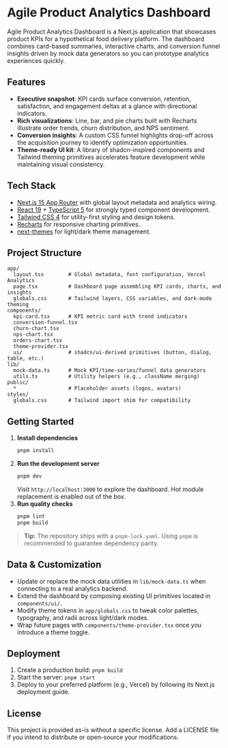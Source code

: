 # Agile Product Analytics Dashboard

Agile Product Analytics Dashboard is a Next.js application that showcases product KPIs for a hypothetical food delivery platform. The dashboard combines card-based summaries, interactive charts, and conversion funnel insights driven by mock data generators so you can prototype analytics experiences quickly.

## Features
- **Executive snapshot**: KPI cards surface conversion, retention, satisfaction, and engagement deltas at a glance with directional indicators.
- **Rich visualizations**: Line, bar, and pie charts built with Recharts illustrate order trends, churn distribution, and NPS sentiment.
- **Conversion insights**: A custom CSS funnel highlights drop-off across the acquisition journey to identify optimization opportunities.
- **Theme-ready UI kit**: A library of shadcn-inspired components and Tailwind theming primitives accelerates feature development while maintaining visual consistency.

## Tech Stack
- [Next.js 15 App Router](https://nextjs.org/) with global layout metadata and analytics wiring.
- [React 19](https://react.dev/) + [TypeScript 5](https://www.typescriptlang.org/) for strongly typed component development.
- [Tailwind CSS 4](https://tailwindcss.com/) for utility-first styling and design tokens.
- [Recharts](https://recharts.org/) for responsive charting primitives.
- [next-themes](https://github.com/pacocoursey/next-themes) for light/dark theme management.

## Project Structure
```
app/
  layout.tsx        # Global metadata, font configuration, Vercel Analytics
  page.tsx          # Dashboard page assembling KPI cards, charts, and insights
  globals.css       # Tailwind layers, CSS variables, and dark-mode theming
components/
  kpi-card.tsx      # KPI metric card with trend indicators
  conversion-funnel.tsx
  churn-chart.tsx
  nps-chart.tsx
  orders-chart.tsx
  theme-provider.tsx
  ui/               # shadcn/ui-derived primitives (button, dialog, table, etc.)
lib/
  mock-data.ts      # Mock KPI/time-series/funnel data generators
  utils.ts          # Utility helpers (e.g., className merging)
public/
  *                 # Placeholder assets (logos, avatars)
styles/
  globals.css       # Tailwind import shim for compatibility
```

## Getting Started
1. **Install dependencies**
   ```bash
   pnpm install
   ```
2. **Run the development server**
   ```bash
   pnpm dev
   ```
   Visit `http://localhost:3000` to explore the dashboard. Hot module replacement is enabled out of the box.
3. **Run quality checks**
   ```bash
   pnpm lint
   pnpm build
   ```

> **Tip:** The repository ships with a `pnpm-lock.yaml`. Using `pnpm` is recommended to guarantee dependency parity.

## Data & Customization
- Update or replace the mock data utilities in `lib/mock-data.ts` when connecting to a real analytics backend.
- Extend the dashboard by composing existing UI primitives located in `components/ui/`.
- Modify theme tokens in `app/globals.css` to tweak color palettes, typography, and radii across light/dark modes.
- Wrap future pages with `components/theme-provider.tsx` once you introduce a theme toggle.

## Deployment
1. Create a production build: `pnpm build`
2. Start the server: `pnpm start`
3. Deploy to your preferred platform (e.g., Vercel) by following its Next.js deployment guide.

## License
This project is provided as-is without a specific license. Add a LICENSE file if you intend to distribute or open-source your modifications.
